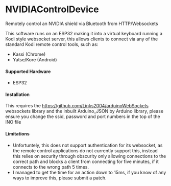 # NVIDIAControlDevice

Remotely control an NVIDIA shield via Bluetooth from HTTP/Websockets 

This software runs on an ESP32 making it into a virtual keyboard running a Kodi style websocket server, this allows clients to connect via any of the standard Kodi remote control tools, such as:
* Kassi (Chrome)
* Yatse/Kore (Android)

#### Supported Hardware
* ESP32

#### Installation
This requires the https://github.com/Links2004/arduinoWebSockets websockets library and the inbuilt Arduino_JSON by Arduino library, please ensure you change the ssid, password and port numbers in the top of the INO file

#### Limitations
* Unfortuntely, this does not support authentication for its websocket, as the remote control applications do not currently support this, instead this relies on security through obscurity only allowing connections to the correct path and blocks a client from connecting for five minutes, if it connects to the wrong path 5 times.
* I managed to get the time for an action down to 15ms, if you know of any ways to improve this, please submit a patch.
